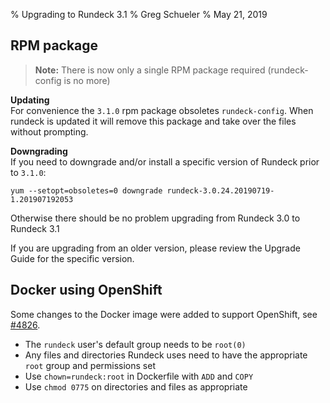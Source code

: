 % Upgrading to Rundeck 3.1
% Greg Schueler
% May 21, 2019

## RPM package

> **Note:** There is now only a single RPM package required (rundeck-config is no more)

**Updating**  
For convenience the `3.1.0` rpm package obsoletes `rundeck-config`. When rundeck is updated
it will remove this package and take over the files without prompting. 

**Downgrading**  
If you need to downgrade and/or install a specific version of Rundeck prior to `3.1.0`:
```
yum --setopt=obsoletes=0 downgrade rundeck-3.0.24.20190719-1.201907192053
```

Otherwise there should be no problem upgrading from Rundeck 3.0 to Rundeck 3.1

If you are upgrading from an older version, please review the Upgrade Guide for the specific version.

## Docker using OpenShift

Some changes to the Docker image were added to support OpenShift, see [#4826](https://github.com/rundeck/rundeck/pull/4826).

* The `rundeck` user's default group needs to be `root(0)`
* Any files and directories Rundeck uses need to have the appropriate `root` group and permissions set
* Use `chown=rundeck:root` in Dockerfile with `ADD` and `COPY`
* Use `chmod 0775` on directories and files as appropriate
